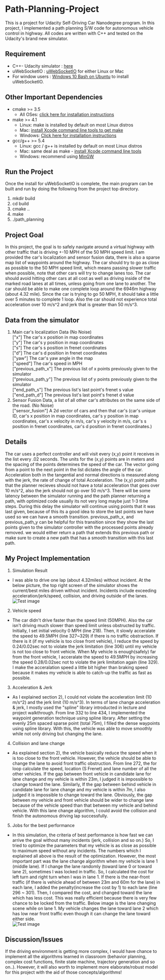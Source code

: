 # Path-Planning-Project
This is a project for Udacity Self-Driving Car Nanodegree program. In this project, I implemented a path planning S/W code for autonomous vehicle control in highway. All codes are written with C++ and tested on the Udacity's brand new simulator. 

## Requirement 
- C++- Udacity simulator : [here](https://github.com/udacity/self-driving-car-sim/releases)
- uWebSocketIO : [uWebSocketIO](https://github.com/uWebSockets/uWebSockets) for either Linux or Mac
- For window users : [Windows 10 Bash on Ubuntu](https://www.howtogeek.com/249966/how-to-install-and-use-the-linux-bash-shell-on-windows-10/) to install uWebSocketIO. 

## Other Important Dependencies
* cmake >= 3.5  
  * All OSes: [click here for installation instructions](https://cmake.org/install/)
* make >= 4.1  
  * Linux: make is installed by default on most Linux distros  
  * Mac: [install Xcode command line tools to get make](https://developer.apple.com/xcode/features/)  
  * Windows: [Click here for installation instructions](http://gnuwin32.sourceforge.net/packages/make.htm)
* gcc/g++ >= 5.4  
  * Linux: gcc / g++ is installed by default on most Linux distros  
  * Mac: same deal as make - [install Xcode command line tools](https://developer.apple.com/xcode/features/)  
  * Windows: recommend using [MinGW](http://www.mingw.org/)
  
## Run the Project 
Once the install for uWebSocketIO is complete, the main program can be built and run by doing the following from the project top directory.

1. mkdir build
2. cd build
3. cmake ..
4. make
5. ./path_planning

## Project Goal
In this project, the goal is to safely navigate around a virtual highway with other traffic that is driving +-10 MPH of the 50 MPH speed limit. I am provided the car's localization and sensor fusion data, there is also a sparse map list of waypoints around the highway. The car should try to go as close as possible to the 50 MPH speed limit, which means passing slower traffic when possible, note that other cars will try to change lanes too. The car should avoid hitting other cars at all cost as well as driving inside of the marked road lanes at all times, unless going from one lane to another. The car should be able to make one complete loop around the 6946m highway (about 4.32 mile). Since the car is trying to go 50 MPH, it should take a little over 5 minutes to complete 1 loop. Also the car should not experience total acceleration over 10 m/s^2 and jerk that is greater than 50 m/s^3.

## Data from the simulator
1. Main car's localization Data (No Noise)<br/>
["x"] The car's x position in map coordinates<br/>
["y"] The car's y position in map coordinates<br/>
["s"] The car's s position in frenet coordinates<br/>
["d"] The car's d position in frenet coordinates<br/>
["yaw"] The car's yaw angle in the map<br/>
["speed"] The car's speed in MPH<br/>
["previous_path_x"] The previous list of x points previously given to the simulator<br/>
["previous_path_y"] The previous list of y points previously given to the simulator<br/>
["end_path_s"] The previous list's last point's frenet s value<br/>
["end_path_d"] The previous list's last point's frenet d value<br/>
2. Sensor Fusion Data, a list of all other car's attributes on the same side of the road. (No Noise)<br/>
["sensor_fusion"] A 2d vector of cars and then that car's (car's unique ID, car's x position in map coordinates, car's y position in map coordinates, car's x velocity in m/s, car's y velocity in m/s, car's s position in frenet coordinates, car's d position in frenet coordinates.)

## Details 
The car uses a perfect controller and will visit every (x,y) point it receives in the list every .02 seconds. The units for the (x,y) points are in meters and the spacing of the points determines the speed of the car. The vector going from a point to the next point in the list dictates the angle of the car. Acceleration both in the tangential and normal directions is measured along with the jerk, the rate of change of total Acceleration. The (x,y) point paths that the planner recieves should not have a total acceleration that goes over 10 m/s^2, also the jerk should not go over 50 m/s^3. There will be some latency between the simulator running and the path planner returning a path, with optimized code usually its not very long maybe just 1-3 time steps. During this delay the simulator will continue using points that it was last given, because of this its a good idea to store the last points we have used so we can have a smooth transition. previous_path_x, and previous_path_y can be helpful for this transition since they show the last points given to the simulator controller with the processed points already removed. we would either return a path that extends this previous path or make sure to create a new path that has a smooth transition with this last path.


## My Project Implementation
1) Simulation Result 
- I was able to drive one lap (about 4.32miles) without incident. At the below picture, the top right screen of the simulator shows the current/best miles driven without incident. Incidents include exceeding acceleration/jerk/speed, collision, and driving outside of the lanes.<br/>
![Test image](https://github.com/KHKANG36/Path_Planning-Project/blob/master/Result1.png)

2) Vehicle speed
- The car didn't drive faster than the speed limit (50MPH). Also the car isn't driving much slower than speed limit unless obstructed by traffic. Initially, I set initial velocity 0 MPH (line 218). Then, it slowly acceralate the speed to 49.5MPH (line 327~329) if there is no traffic obstraction. If there is it (if my vehicle is too close front vehicle), I reduce the speed by 0.24/0.02sec not to violate the jerk limitation (line 306) until my vehicle is not too close to front vehicle. When My vehicle is enough(safely) far from the front vehicle, I acceralate the speed to 49.5MPH by increasing the speed 0.28/0.02sec not to violate the jerk limitation again (line 329). I make the acceralation speed a little bit higher than braking speed because it makes my vehicle is able to catch-up the traffic as fast as possible.  

3) Acceleration & Jerk 
 - As I explained section 2), I could not violate the acceleration limit (10 m/s^2) and the jerk limit (10 m/s^3). In terms of lane change acceleration & jerk, I mostly used the "spline" library introducted in lecture and project walkthrough. From line 332 to line 434, I implemented the waypoint generation technique using spline library. After setting the evenly 25m spaced sparse point (total 75m), I filled the dense waypoints using spline library. With this, the vehicle was able to move smoothly while not only driving but changing the lane.  
 
4) Collision and lane change 
 - As explained section 2), the vehicle basically reduce the speed when it is too close to the front vehicle. However, the vehicle should be able to change the lane to avoid front traffic obstruction. From line 272, the for loop calculate the speed, location (S Frenet) and lane number of all the other vehicles. If the gap between front vehicle in candidate lane for lane change and my vehicle is within 23m, I judged it is impossible to change toward the lane. Similarly, If the gap between behind vehicle in candidate lane for lane change and my vehicle is within 7m, I also judged it is impossible to change toward the lane. Obviously, the gap between my vehicle and front vehicle should be wider to change lane because of the vehicle speed than that between my vehicle and behind vehicle. With this lane change algorithm, I could avoid the collision and finish the autonomous driving lap successfully.    

5) Jobs for the best performance
 - In this simulation, the criteria of best performance is how fast we can arrive the goal without many incidents (jerk, collision and so on.) So, I tried to optimize the parameters that my vehicle is as close as possible to maximum speed without any incidents. The numbers which I explained all above is the result of the optimization. However, the most important part was the lane change algorithm when my vehicle is lane 1 (middle lane). If I change the lane randomly (toward lane 0 or toward lane 2), sometimes I was locked in traffic. So, I calculated the cost for left turn and right turn when I was in lane 1. If there is the near-front traffic (if there is vehicle ahead of between 23m and 60m for the lane) in each lane, I added the penalty(increase the cost by 1) to each lane (line 296 ~ 301). Then, I compared the cost, and changed toward the lane which has less cost. This was really efficient because there is very few chance to be locked from the traffic. Below image is the lane changing scene while on lane 1. My vehicle changes the lane toward lane 2 which has low near front traffic even though it can change the lane toward either side.<br/>
![Test image](https://github.com/KHKANG36/Path_Planning-Project/blob/master/Result2.png)

## Discussion/Issues 
If the driving environment is getting more complex, I would have chance to implement all the algorithms learned in classroom (behavior planning, complex cost functions, finite state machine, trajectory generation and so on..). However, it will also worth to implement more elaborate/robust model for this project with the aid of those concepts/algorithms!   
